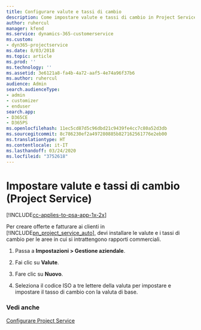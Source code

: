 ```yaml
---
title: Configurare valute e tassi di cambio
description: Come impostare valute e tassi di cambio in Project Service
author: ruhercul
manager: kfend
ms.service: dynamics-365-customerservice
ms.custom:
- dyn365-projectservice
ms.date: 8/03/2018
ms.topic: article
ms.prod: ''
ms.technology: ''
ms.assetid: 3e6121a8-fa4b-4a72-aaf5-4e74a96f37b6
ms.author: ruhercul
audience: Admin
search.audienceType:
- admin
- customizer
- enduser
search.app:
- D365CE
- D365PS
ms.openlocfilehash: 11ec5cd87d5c96dbd21c9439fe4cc7c80a52d3db
ms.sourcegitcommit: 8c786230ef2a497280885b827162561776e2eb00
ms.translationtype: HT
ms.contentlocale: it-IT
ms.lasthandoff: 03/24/2020
ms.locfileid: "3752618"
---
```

# <a name="set-up-currencies-and-exchange-rates-project-service"></a>Impostare valute e tassi di cambio (Project Service)

[!INCLUDE[cc-applies-to-psa-app-1x-2x](../includes/cc-applies-to-psa-app-1x-2x.md)]

Per creare offerte e fatturare ai clienti in [!INCLUDE[pn_project_service_auto](../includes/pn-project-service-auto.md)], devi installare le valute e i tassi di cambio per le aree in cui si intrattengono rapporti commerciali.  
  
1.  Passa a **Impostazioni > Gestione aziendale**.  
  
2.  Fai clic su **Valute**.  
  
3.  Fare clic su **Nuovo**.  
  
4.  Seleziona il codice ISO a tre lettere della valuta per impostare e impostare il tasso di cambio con la valuta di base.  
  
### <a name="see-also"></a>Vedi anche  
 [Configurare Project Service](../project-service/configure.md)
